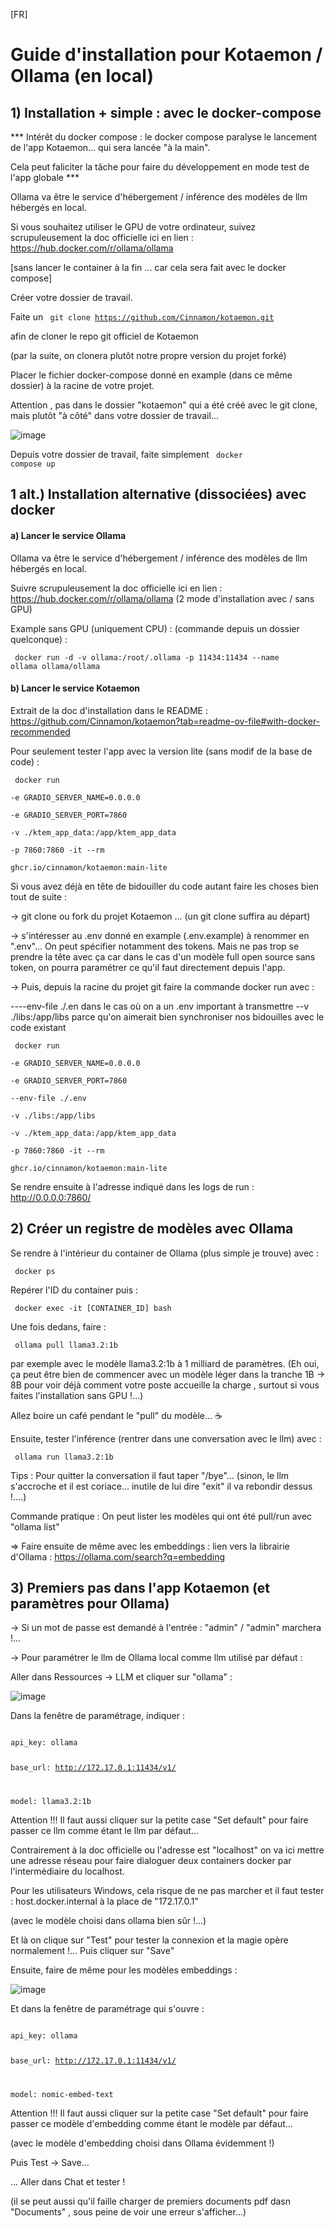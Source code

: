 
[FR]
# Guide d'installation pour Kotaemon / Ollama (en local)


## 1) Installation + simple : avec le docker-compose

*** Intérêt du docker compose : le docker compose paralyse le lancement de l'app Kotaemon... qui sera lancée "à la main".

Cela peut faliciter la tâche pour faire du développement en mode test de l'app globale ***

Ollama va être le service d'hébergement / inférence des modèles de llm hébergés en local.

Si vous souhaitez utiliser le GPU de votre ordinateur, suivez scrupuleusement la doc officielle ici en lien : https://hub.docker.com/r/ollama/ollama

[sans lancer le container à la fin ... car cela sera fait avec le docker compose]


Créer votre dossier de travail.

Faite un <code> git clone https://github.com/Cinnamon/kotaemon.git</code>

afin de cloner le repo git officiel de Kotaemon

(par la suite, on clonera plutôt notre propre version du projet forké)
 
Placer le fichier docker-compose donné en example (dans ce même dossier) à la racine de votre projet.

Attention , pas dans le dossier "kotaemon" qui a été créé avec le git clone, mais plutôt "à côté" dans votre dossier de travail...

![image](./illustr/archi-folder.png)

Depuis votre dossier de travail,
faite simplement <code> docker compose up </code>


## 1 alt.) Installation alternative (dissociées) avec docker


#### a) Lancer le service Ollama

Ollama va être le service d'hébergement / inférence des modèles de llm hébergés en local.

Suivre scrupuleusement la doc officielle ici en lien : https://hub.docker.com/r/ollama/ollama
(2 mode d'installation avec / sans GPU)

Example sans GPU (uniquement CPU) :
(commande depuis un dossier quelconque) :

<code> docker run -d -v ollama:/root/.ollama -p 11434:11434 --name ollama ollama/ollama </code>


#### b) Lancer le service Kotaemon

Extrait de la doc d'installation dans le README : https://github.com/Cinnamon/kotaemon?tab=readme-ov-file#with-docker-recommended

Pour seulement tester l'app avec la version lite (sans modif de la base de code) :

<code> docker run \
-e GRADIO_SERVER_NAME=0.0.0.0 \
-e GRADIO_SERVER_PORT=7860 \
-v ./ktem_app_data:/app/ktem_app_data \
-p 7860:7860 -it --rm \
ghcr.io/cinnamon/kotaemon:main-lite </code>

Si vous avez déjà en tête de bidouiller du code autant faire les choses bien tout de suite :

-> git clone ou fork du projet Kotaemon ... (un git clone suffira au départ)

-> s'intéresser au .env donné en example (.env.example) à renommer en ".env"... On peut spécifier notamment des tokens. Mais ne pas trop se prendre la tête avec ça car dans le cas d'un modèle full open source sans token, on pourra paramétrer ce qu'il faut directement depuis l'app.

-> Puis, depuis la racine du projet git faire la commande docker run avec :

----env-file ./.en     dans le cas où on a un .env important à transmettre
--v ./libs:/app/libs     parce qu'on aimerait bien synchroniser nos bidouilles avec le code existant

<code> docker run \
-e GRADIO_SERVER_NAME=0.0.0.0 \
-e GRADIO_SERVER_PORT=7860 \
--env-file ./.env \
-v ./libs:/app/libs \
-v ./ktem_app_data:/app/ktem_app_data \
-p 7860:7860 -it --rm \
ghcr.io/cinnamon/kotaemon:main-lite </code>


Se rendre ensuite à l'adresse indiqué dans les logs de run : http://0.0.0.0:7860/




## 2) Créer un registre de modèles avec Ollama

Se rendre à l'intérieur du container de Ollama (plus simple je trouve) avec :

<code> docker ps </code>

Repérer l'ID du container puis :

<code> docker exec -it [CONTAINER_ID] bash </code>

Une fois dedans, faire :

<code> ollama pull llama3.2:1b </code>

par exemple avec le modèle llama3.2:1b à 1 milliard de paramètres.
(Eh oui, ça peut être bien de commencer avec un modèle léger dans la tranche 1B -> 8B pour voir déjà comment votre poste accueille la charge , surtout si vous faites l'installation sans GPU !...)

Allez boire un café pendant le "pull" du modèle... :coffee:

Ensuite, tester l'inférence (rentrer dans une conversation avec le llm) avec :

<code> ollama run llama3.2:1b </code>

Tips : Pour quitter la conversation il faut taper "/bye"... (sinon, le llm s'accroche et il est coriace... inutile de lui dire "exit" il va rebondir dessus !....)

Commande pratique :
On peut lister les modèles qui ont été pull/run avec "ollama list"

=> Faire ensuite de même avec les embeddings : lien vers la librairie d'Ollama : https://ollama.com/search?q=embedding



## 3) Premiers pas dans l'app Kotaemon (et paramètres pour Ollama)

-> Si un mot de passe est demandé à l'entrée : "admin" / "admin" marchera !...

-> Pour paramétrer le llm de Ollama local comme llm utilisé par défaut :

Aller dans Ressources -> LLM et cliquer sur "ollama" :

![image](./illustr/params_ressources_llm.png)

Dans la fenêtre de paramétrage, indiquer :

<code>
api_key: ollama

base_url: http://172.17.0.1:11434/v1/

model: llama3.2:1b
</code>

Attention !!! Il faut aussi cliquer sur la petite case "Set default" pour faire passer ce llm comme étant le llm par défaut...

Contrairement à la doc officielle ou l'adresse est "localhost" on va ici mettre une adresse réseau pour faire dialoguer deux containers docker par l'intermédiaire du localhost.

Pour les utilisateurs Windows, cela risque de ne pas marcher et il faut tester :
host.docker.internal à la place de "172.17.0.1"

(avec le modèle choisi dans ollama bien sûr !...)

Et là on clique sur "Test" pour tester la connexion et la magie opère normalement !...
Puis cliquer sur "Save"




Ensuite, faire de même pour les modèles embeddings :

![image](./illustr/params_ressources_embeddings.png)

Et dans la fenêtre de paramétrage qui s'ouvre :

<code>
api_key: ollama

base_url: http://172.17.0.1:11434/v1/

model: nomic-embed-text
</code>

Attention !!! Il faut aussi cliquer sur la petite case "Set default" pour faire passer ce modèle d'embedding comme étant le modèle par défaut...

(avec le modèle d'embedding choisi dans Ollama évidemment !)

Puis Test -> Save...


... Aller dans Chat et tester !

(il se peut aussi qu'il faille charger de premiers documents pdf dasn "Documents" , sous peine de voir une erreur s'afficher...)

